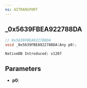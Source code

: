 ```yaml
---
ns: AITRANSPORT
---
```

## _0x5639FBEA922788DA

```c
// 0x5639FBEA922788DA
void _0x5639FBEA922788DA(Any p0);
```

```
NativeDB Introduced: v1207
```

## Parameters
* **p0**:
